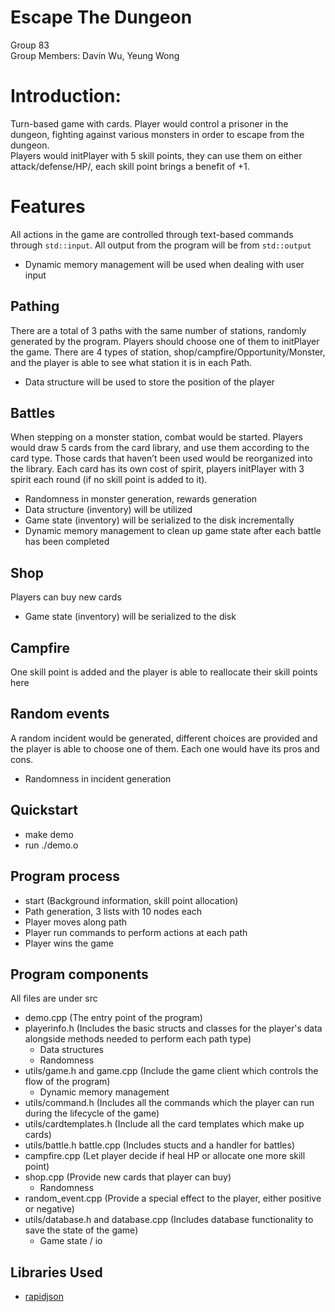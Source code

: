 # Escape The Dungeon 

Group 83 </br>
Group Members: Davin Wu, Yeung Wong

# Introduction:
Turn-based game with cards. Player would control a prisoner in the dungeon, fighting against various monsters in order to escape from the dungeon. </br>
Players would initPlayer with 5 skill points, they can use them on either attack/defense/HP/, each skill point brings a benefit of +1. </br>

# Features
All actions in the game are controlled through text-based commands through `std::input`. All output from the program will be from `std::output`
- Dynamic memory management will be used when dealing with user input 

## Pathing
There are a total of 3 paths with the same number of stations, randomly generated by the program. Players should choose one of them to initPlayer the game. There are 4 types of station, shop/campfire/Opportunity/Monster, and the player is able to see what station it is in each Path.
- Data structure will be used to store the position of the player

## Battles
When stepping on a monster station, combat would be started. Players would draw 5 cards from the card library, and use them according to the card type. Those cards that haven’t been used would be reorganized into the library. Each card has its own cost of spirit, players initPlayer with 3 spirit each round (if no skill point is added to it).
- Randomness in monster generation, rewards generation
- Data structure (inventory) will be utilized
- Game state (inventory) will be serialized to the disk incrementally
- Dynamic memory management to clean up game state after each battle has been completed

## Shop
Players can buy new cards
- Game state (inventory) will be serialized to the disk

## Campfire
One skill point is added and the player is able to reallocate their skill points here

## Random events
A random incident would be generated, different choices are provided and the player is able to choose one of them. Each one would have its pros and cons.
- Randomness in incident generation

## Quickstart
- make demo 
- run ./demo.o

## Program process
- start (Background information, skill point allocation)
- Path generation, 3 lists with 10 nodes each
- Player moves along path
- Player run commands to perform actions at each path
- Player wins the game

## Program components
All files are under src
- demo.cpp (The entry point of the program)
- playerinfo.h (Includes the basic structs and classes for the player's data alongside methods needed to perform each path type)
  * Data structures
  * Randomness
- utils/game.h and game.cpp (Include the game client which controls the flow of the program)
  * Dynamic memory management
- utils/command.h (Includes all the commands which the player can run during the lifecycle of the game)
- utils/cardtemplates.h (Include all the card templates which make up cards)
- utils/battle.h battle.cpp (Includes stucts and a handler for battles)
- campfire.cpp (Let player decide if heal HP or allocate one more skill point)
- shop.cpp (Provide new cards that player can buy)
  * Randomness
- random_event.cpp (Provide a special effect to the player, either positive or negative)
- utils/database.h and database.cpp (Includes database functionality to save the state of the game)
  * Game state / io

## Libraries Used
- [rapidjson](https://github.com/Tencent/rapidjson)